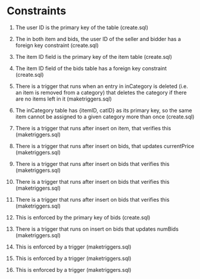 Constraints
===========

1.  The user ID is the primary key of the table (create.sql)
 
2.  The in both item and bids, the user ID of the seller and bidder has a foreign
    key constraint (create.sql)
 
3.  The item ID field is the primary key of the item table (create.sql)
 
4.  The item ID field of the bids table has a foreign key constraint (create.sql)
 
5.  There is a trigger that runs when an entry in inCategory is deleted (i.e. an
    item is removed from a category) that deletes the category if there are no
    items left in it (maketriggers.sql)
 
6.  The inCategory table has {itemID, catID} as its primary key, so the same item
    cannot be assigned to a given category more than once (create.sql)
 
7.  There is a trigger that runs after insert on item, that verifies this
    (maketriggers.sql)
 
8.  There is a trigger that runs after insert on bids, that updates currentPrice
    (maketriggers.sql)
 
9.  There is a trigger that runs after insert on bids that verifies this
    (maketriggers.sql)

10. There is a trigger that runs after insert on bids that verifies this
    (maketriggers.sql)

11. There is a trigger that runs after insert on bids that verifies this
    (maketriggers.sql)

12. This is enforced by the primary key of bids (create.sql)

13. There is a trigger that runs on insert on bids that updates numBids
    (maketriggers.sql)

14. This is enforced by a trigger (maketriggers.sql)

15. This is enforced by a trigger (maketriggers.sql)

16. This is enforced by a trigger (maketriggers.sql)